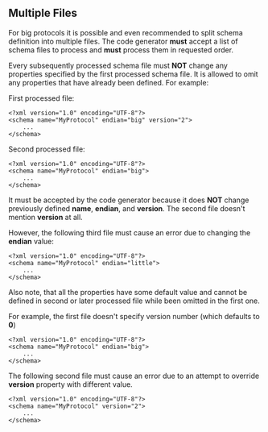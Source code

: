 ## Multiple Files
For big protocols it is possible and even recommended to split schema definition
into multiple files. The code generator **must** accept a list of schema files to
process and **must** process them in requested order.

Every subsequently processed schema file must **NOT** change any properties 
specified by the first processed schema file. It is allowed to omit any properties
that have already been defined. For example:

First processed file:
```
<?xml version="1.0" encoding="UTF-8"?>
<schema name="MyProtocol" endian="big" version="2">
    ...
</schema>
```
Second processed file:
```
<?xml version="1.0" encoding="UTF-8"?>
<schema name="MyProtocol" endian="big">
    ...
</schema>
```
It must be accepted by the code generator because it does **NOT** change previously
defined **name**, **endian**, and **version**. The second file doesn't mention
**version** at all.

However, the following third file must cause an error due to changing the
**endian** value:
```
<?xml version="1.0" encoding="UTF-8"?>
<schema name="MyProtocol" endian="little">
    ...
</schema>
```
Also note, that all the properties have some default value and cannot be
defined in second or later processed file while been omitted in the first one.

For example, the first file doesn't specify version number (which defaults to **0**)
```
<?xml version="1.0" encoding="UTF-8"?>
<schema name="MyProtocol" endian="big">
    ...
</schema>
```
The following second file must cause an error due to an attempt to override
**version** property with different value.
```
<?xml version="1.0" encoding="UTF-8"?>
<schema name="MyProtocol" version="2">
    ...
</schema>
```
